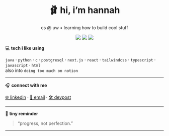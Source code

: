 <h1 align="center">🩰 hi, i’m hannah</h1>
<p align="center">cs @ uw • learning how to build cool stuff</p>

<p align="center">
  <img src="https://img.shields.io/badge/building%20with-love-fbbedc?style=flat-square&logo=heart&logoColor=white" />
  <img src="https://img.shields.io/badge/tech-ai,%20web,%20full--stack-fbe4e2?style=flat-square" />
  <img src="https://img.shields.io/badge/vibe-soft%20tech-ffe3f1?style=flat-square" />
</p>

💻 **tech i like using**

`java` · `python` · `c` · `postgresql` · `next.js` · `react` · `tailwindcss` · `typescript` · `javascript` · `html`  
also into `doing too much on notion`

---

🎧 **connect with me**

[🌐 linkedin](https://www.linkedin.com/in/hannahstarlee) · [💌 email](mailto:hlee77@cs.washington.edu) · [🛠️ devpost](https://devpost.com/hannahstarlee) 

---

💭 **tiny reminder**

> “progress, not perfection.”

---
